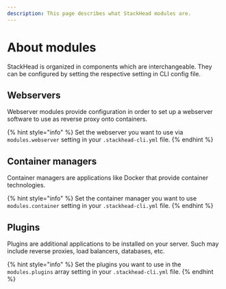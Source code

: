 ```yaml
---
description: This page describes what StackHead modules are.
---
```


# About modules

StackHead is organized in components which are interchangeable. They can be configured by setting the respective setting in CLI config file.

## Webservers

Webserver modules provide configuration in order to set up a webserver software to use as reverse proxy onto containers.

{% hint style="info" %}
Set the webserver you want to use via `modules.webserver` setting in your `.stackhead-cli.yml` file.
{% endhint %}

## Container managers

Container managers are applications like Docker that provide container technologies.

{% hint style="info" %}
Set the container manager you want to use `modules.container` setting in your `.stackhead-cli.yml` file.
{% endhint %}

## Plugins

Plugins are additional applications to be installed on your server.
Such may include reverse proxies, load balancers, databases, etc.

{% hint style="info" %}
Set the plugins you want to use in the `modules.plugins` array setting in your `.stackhead-cli.yml` file.
{% endhint %}

